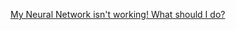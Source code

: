 [My Neural Network isn't working! What should I do?](http://theorangeduck.com/page/neural-network-not-working)
